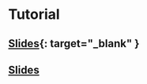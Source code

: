 # Tutorial

## [Slides](https://docs.google.com/presentation/d/1rIJTyVkKkw_VEW1osIK7-WAbevRG7gUZ9NzQXGK7wKA/edit?usp=sharing){: target="_blank" }

## [Slides](BTK-cheatsheet-2023-05-12.pdf)


